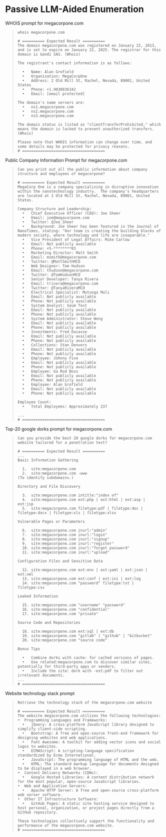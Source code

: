 # Passive LLM-Aided Enumeration

WHOIS prompt for megacorpone.com
>``` shell
>whois megacorpone.com 
>
># ========== Expected Result ==========
>The domain megacorpone.com was registered on January 22, 2013, and is set to expire on January 22, 2025. The registrar for this domain is Gandi SAS. (Whois)
>
>The registrant's contact information is as follows:
>
>	•	Name: Alan Grofield
>	•	Organization: MegaCorpOne
>	•	Address: 2 Old Mill St, Rachel, Nevada, 89001, United States
>	•	Phone: +1.9038836342
>	•	Email: [email protected]
>
>The domain's name servers are:
>	•	ns1.megacorpone.com
>	•	ns2.megacorpone.com
>	•	ns3.megacorpone.com
>
>The domain status is listed as "clientTransferProhibited," which means the domain is locked to prevent unauthorized transfers. (Whois)
>
>Please note that WHOIS information can change over time, and some details may be protected for privacy reasons.
># =====================================
>```

Public Company Information Prompt for megacorpone.com
>``` shell
>Can you print out all the public information about company structure and employees of megacorpone?
>
># ========== Expected Result ==========
>MegaCorp One is a company specializing in disruptive innovation within the nanotechnology industry.  The company's headquarters are located at 2 Old Mill St, Rachel, Nevada, 89001, United States. 
>
>Company Structure and Leadership:
>	•	Chief Executive Officer (CEO): Joe Sheer
>	•	Email: joe@megacorpone.com
>	•	Twitter: @Joe_Sheer
>	•	Background: Joe Sheer has been featured in the Journal of NanoTimes, stating: "Our team is creating the building blocks of modern society, where technology and life are inseparable." 
>	•	Vice President of Legal Affairs: Mike Carlow
>	•	Email: Not publicly available
>	•	Phone: +5-********03 
>	•	Marketing Director: Matt Smith
>	•	Email: msmith@megacorpone.com
>	•	Twitter: @MattSmithMCO 
>	•	Web Designer: Tom Hudson
>	•	Email: thudson@megacorpone.com
>	•	Twitter: @TomHudsonMCO 
>	•	Senior Developer: Tanya Rivera
>	•	Email: trivera@megacorpone.com
>	•	Twitter: @TanyaRiveraMCO 
>	•	Electrical Specialist: Mutunga Muli
>	•	Email: Not publicly available
>	•	Phone: Not publicly available 
>	•	System Analyst: Soum Test
>	•	Email: Not publicly available
>	•	Phone: Not publicly available 
>	•	System Administrator: Steve Wong
>	•	Email: Not publicly available
>	•	Phone: Not publicly available 
>	•	Investments: Fred Ducasse
>	•	Email: Not publicly available
>	•	Phone: Not publicly available 
>	•	Collections: Stan Denvers
>	•	Email: Not publicly available
>	•	Phone: Not publicly available 
>	•	Employee: Johnny Five
>	•	Email: Not publicly available
>	•	Phone: Not publicly available 
>	•	Employee: Ga Rod Boss
>	•	Email: Not publicly available
>	•	Phone: Not publicly available 
>	•	Employee: Alan Grofield
>	•	Email: Not publicly available
>	•	Phone: Not publicly available
>
>Employee Count:
>	•	Total Employees: Approximately 237 
>
>...
># =====================================
>```

Top-20 google dorks prompt for megacorpone.com
>``` shell
>Can you provide the best 20 google dorks for megacorpone.com website tailored for a penetration test?
>
># ========== Expected Result ==========
>...
>Basic Information Gathering
>
>	1.	site:megacorpone.com
>	2.	site:megacorpone.com -www
>(To identify subdomains.)
>
>Directory and File Discovery
>
>	3.	site:megacorpone.com intitle:"index of"
>	4.	site:megacorpone.com ext:php | ext:html | ext:asp | ext:jsp
>	5.	site:megacorpone.com filetype:pdf | filetype:doc | filetype:docx | filetype:xls | filetype:xlsx
>
>Vulnerable Pages or Parameters
>
>	6.	site:megacorpone.com inurl:"admin"
>	7.	site:megacorpone.com inurl:"login"
>	8.	site:megacorpone.com inurl:"signup"
>	9.	site:megacorpone.com inurl:"register"
>	10.	site:megacorpone.com inurl:"forgot password"
>	11.	site:megacorpone.com inurl:"upload"
>
>Configuration Files and Sensitive Data
>
>	12.	site:megacorpone.com ext:env | ext:yaml | ext:json | ext:xml
>	13.	site:megacorpone.com ext:conf | ext:ini | ext:log
>	14.	site:megacorpone.com "password" filetype:txt | filetype:csv
>
>Leaked Information
>
>	15.	site:megacorpone.com "username" "password"
>	16.	site:megacorpone.com "confidential"
>	17.	site:megacorpone.com "private"
>
>Source Code and Repositories
>
>	18.	site:megacorpone.com ext:sql | ext:db
>	19.	site:megacorpone.com "gitlab" | "github" | "bitbucket"
>	20.	site:megacorpone.com "source code"
>
>Bonus Tips
>
>	•	Combine dorks with cache: for cached versions of pages.
>	•	Use related:megacorpone.com to discover similar sites, potentially for third-party apps or vendors.
>	•	Include the site: dork with -ext:pdf to filter out irrelevant documents.
>...
># =====================================
>```

Website technology stack prompt
>``` shell
>Retrieve the technology stack of the megacorpone.com website
>
># ========== Expected Result ==========
>The website megacorpone.com utilizes the following technologies:
>•	Programming Languages and Frameworks:
>	•	jQuery: A cross-platform JavaScript library designed to simplify client-side scripting.
>	•	Bootstrap: A free and open-source front-end framework for designing websites and web applications.
>	•	Font Awesome: A toolkit for adding vector icons and social logos to websites.
>	•	ECMAScript: A scripting-language specification standardized by Ecma International.
>	•	JavaScript: The programming language of HTML and the web.
>	•	HTML: The standard markup language for documents designed to be displayed in a web browser.
>•	Content Delivery Networks (CDNs):
>	•	Google Hosted Libraries: A content distribution network for the most popular, open-source JavaScript libraries.
>•	Web and Application Servers:
>	•	Apache HTTP Server: A free and open-source cross-platform web server software.
>•	Other IT Infrastructure Software:
>	•	GitHub Pages: A static site hosting service designed to host personal, organization, or project pages directly from a GitHub repository.
>
>These technologies collectively support the functionality and performance of the megacorpone.com website. 
># =====================================
>```
